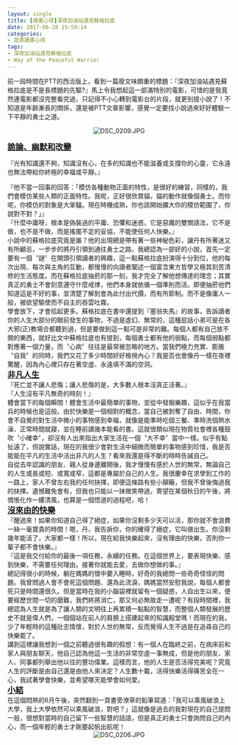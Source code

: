 ```yaml
---
layout: single
title: [讀書心得]深夜加油站遇見蘇格拉底
date: 2017-06-28 15:59:14
categories:
- 認真讀書心得
tags:
- 深夜加油站遇見蘇格拉底
- Way of the Peaceful Warrior
---
```

前一段時間在PTT的西洽版上，看到一篇廢文味頗重的標題：『深夜加油站遇見蘇格拉底是不是長標題的先驅?』馬上令我想起這一部滿特別的電影，可惜的是我竟然連電影都沒完整看完過，只記得不小心轉到電影台的片段，就更別提小說了！不知道是年齡漸長的關係，還是被PTT文章影響，感覺一定要找小說過來好好體驗一下平靜的勇士之道。

<p style="text-align:center"><img alt="DSC_0209.JPG" src="https://pic.pimg.tw/kwbuster/1498658092-270836574_n.jpg?v=1498658098" title="DSC_0209.JPG"></p>

<span style="font-size:18px"><u><strong>詭論、幽默和改變</strong></u></span>

『光有知識還不夠，知識沒有心，在多的知識也不能滋養或支撐你的心靈，它永遠也無法帶給你終極的幸福或平靜。』

<div>『他不當一回事的回答：「模仿各種動物正面的特性，是很好的練習，同樣的，我們會模仿某些人類的正面特性。我呢，正好很欣賞貓，貓的動作就像個勇士。而你呢，你模仿的對象是大笨驢。現在時機成熟，你也該開始擴大你的模仿範圍了，你說對不對？」』</div>


<div>『什麼中庸呀，根本是偽裝過的平庸、恐懼和迷惑，它是惡魔的雙關語法，它不是做，也不是不做，而是搖擺不定的妥協，不能使任何人快樂。』</div>


<div>小說中的蘇格拉底究竟是誰？他的出現總是帶有著一些神秘色彩，讓丹有所著迷又有所顧忌，一步步的將丹引領到通往勇士之路。我總認為一部好的小說，首先一定要有一個〝謎〞在開頭引領讀者的興趣，這一點蘇格拉底扮演得十分到位，他的每次出現、每次與主角的互動，都慢慢的向讀者闡述一個富含東方哲學又極其刻苦清修的生活態度。而在蘇格拉底抽菸的那一刻，我才完全了解他想傳達的理念；其實真正的勇士不會刻意遵守什麼戒律，他們本身就依循一個準則而活。即便抽菸他們知道這是不好的事，並清楚了解到會為此付出代價，而有所節制。而不是像庸人一般，被欲望驅使而不自主的吞雲吐霧。</div>


<div>學會放下，才會拾起更多。蘇格拉底在書中還提到『塞翁失馬』的故事，告訴讀者你的人生大部分的眼前發生的事物，不過是虛幻、無常的，這種屁話小弟可是在各大邪(正)教場合都聽到過，但是要做到這一點可是非常的難。每個人都有自己放不開的東西，就好比文中蘇格拉底也有提到，每個勇士都有他的弱點，而每個弱點都對應著一個力量，而〝心病〞往往是最常被忽略的地方。當我們極力充實、膨脹〝自我〞的同時，我們又花了多少時間好好檢視內心？我是否也會像丹一樣在夜裡驚醒，因為內心裡只存在著空虛、永遠填不滿的空洞。</div>


<div><span style="font-size:18px"><u><strong>非凡人生</strong></u></span></div>


<div>『死亡並不讓人悲傷；讓人悲傷的是，大多數人根本沒真正活著。』</div>


<div>『人生沒有平凡無奇的時刻！』</div>


<div>體會當下的每個瞬間！體會生活中最簡單的事物，並從中發掘樂趣，這似乎在我當兵的時候也是這般。由於快樂是一個相對的概念，當自己被剝奪了自由、時間，你會不自覺的對生活中微小的事物感到幸福，就像是能準時吃個三餐、準時洗個熱水澡、正常時間就寢，並在睡前讀幾本能看的書。這就很類似現在物質社會裡各種鼓吹〝小確幸〞，卻沒有人出來指出大家生活在一個〝大不幸〞當中一樣。似乎有點扯遠了，但說實話，現在的我很少會對生活中細微而簡單的事物感到珍惜，我是否能能在平凡的生活中活出非凡的人生？看來我還是得不斷的時時告誡自己。</div>


<div>自從去年認識的朋友、親人從身邊離開後，我才慢慢有感於人世的無常，無論自己的人生或長或短、或寬或窄，這都是專屬於自己的人生。我很慶幸在求學到工作的一路上，家人不曾左右我的任何抉擇，即便這條路有些小顛簸，但我不曾後悔過我的抉擇。遺憾難免會有，但我也只能以一抹微笑帶過，寄望在某個秋日的午後，將惆悵化作一縷清風，也算是一個悟道的過程吧，哈！</div>


<div><span style="font-size:18px"><u><strong>沒來由的快樂</strong></u></span></div>


<div>『醒過來！如果你知道自己得了絕症，如果你沒剩多少天可以活，那你就不會浪費一絲一毫寶貴的時間！嗯，丹，我告訴你，你的確得了絕症，它叫做出生。你沒剩幾年能活了，大家都一樣！所以，現在給我快樂起來，沒有理由的快樂，否則你一輩子都不會快樂。』</div>


<div>『這是我交付給你的最後一項任務，永續的任務。在這個世界上，要表現快樂、感到快樂，不需要任何理由。接著你就能去愛，去做你想做的事。』</div>


<div>總記得很小的時候，躺在媽媽的懷中要入睡時，好奇的我總問一些奇奇怪怪的問題。我曾問過人會不會死這個問題、還為此流淚，媽媽當然安慰我說，每個人都會死只是時間還很久。但是當時在我的小腦袋裡就留有一個疑惑，人自出生以來，便要經歷世間一切的磨難，我們終將消亡，那又何必無故走一遭呢？有段時間裡，我總認為人生就是為了讓人類的文明往上再累積一點點的智慧，而整個人類發展的歷史不就是偉人們，一個個站在前人的肩膀上搭建起來的知識殿堂嗎！而現在的我，少了年輕時的這種壯志情懷，對於人世的無常，反而覺得人生不過是在追尋自己的快樂罷了。</div>


<div>講到這裡讓我想到一個之前聽過很有趣的假想：有一個人在臨終之前，在病床前和家人與朋友聊天，他自己認為他這一生活的非常空虛一事無成，但是他的朋友、家人、同事都列舉出他以往的豐功偉業。這樣而言，他的人生是否活得完美呢？究竟人生的評斷是由自己還是由他人來決定？人生數十載，活得快樂活得痛苦全在一心，我試著學會快樂，並希望哪天能學會如何愛。</div>


<div><span style="font-size:18px"><u><strong>小結</strong></u></span></div>


<div>在這個悶熱的6月午後，突然翻到一頁書旁潦草的鉛筆寫道：「我可以乘風破浪上大學，我上大學依然可以乘風破浪，對吧？」這就像是過去的我對現在的自己提問一般，很想對當時的自己留下一些智慧的話語，但是真正的勇士只會詢問自己的內心，而一個年輕的勇士才剛要起帆出航呢！</div>



<div style="text-align: center;">
<img alt="DSC_0206.JPG" src="https://pic.pimg.tw/kwbuster/1498657895-3131685130_n.jpg?v=1498658098" title="DSC_0206.JPG">
</div>

